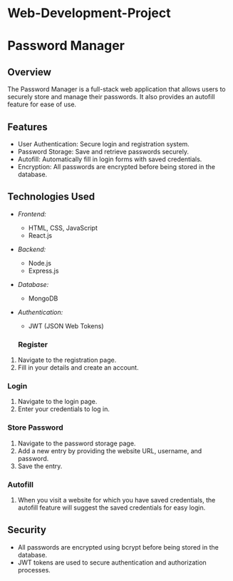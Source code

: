 # Web-Development-Project
# Password Manager

## Overview
The Password Manager is a full-stack web application that allows users to securely store and manage their passwords. It also provides an autofill feature for ease of use.

## Features
- User Authentication: Secure login and registration system.
- Password Storage: Save and retrieve passwords securely.
- Autofill: Automatically fill in login forms with saved credentials.
- Encryption: All passwords are encrypted before being stored in the database.

## Technologies Used
- *Frontend:*
  - HTML, CSS, JavaScript
  - React.js

- *Backend:*
  - Node.js
  - Express.js

- *Database:*
  - MongoDB

- *Authentication:*
  - JWT (JSON Web Tokens)



  ### Register
1. Navigate to the registration page.
2. Fill in your details and create an account.

### Login
1. Navigate to the login page.
2. Enter your credentials to log in.

### Store Password
1. Navigate to the password storage page.
2. Add a new entry by providing the website URL, username, and password.
3. Save the entry.

### Autofill
1. When you visit a website for which you have saved credentials, the autofill feature will suggest the saved credentials for easy login.

## Security
- All passwords are encrypted using bcrypt before being stored in the database.
- JWT tokens are used to secure authentication and authorization processes.
